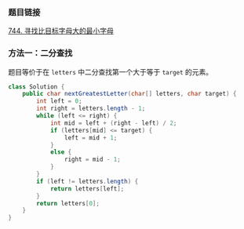 ### 题目链接
[744. 寻找比目标字母大的最小字母](https://leetcode.cn/problems/find-smallest-letter-greater-than-target)

### 方法一：二分查找
题目等价于在 `letters` 中二分查找第一个大于等于 `target` 的元素。

```Java
class Solution {
    public char nextGreatestLetter(char[] letters, char target) {
        int left = 0;
        int right = letters.length - 1;
        while (left <= right) {
            int mid = left + (right - left) / 2;
            if (letters[mid] <= target) {
                left = mid + 1;
            }
            else {
                right = mid - 1;
            }
        }
        if (left != letters.length) {
            return letters[left];
        }
        return letters[0];
    }
}
```